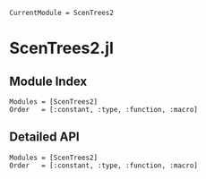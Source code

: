 ```@meta
CurrentModule = ScenTrees2
```

# ScenTrees2.jl


## Module Index

```@index
Modules = [ScenTrees2]
Order   = [:constant, :type, :function, :macro]
```
## Detailed API

```@autodocs
Modules = [ScenTrees2]
Order   = [:constant, :type, :function, :macro]
```